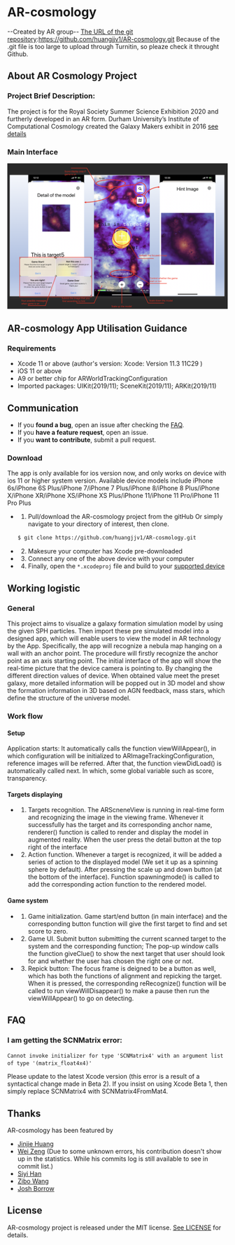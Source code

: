# AR-cosmology
--Created by AR group-- 
[The URL of the git repository](https://github.com/huangjjv1/AR-cosmology.git):https://github.com/huangjjv1/AR-cosmology.git
Because of the .git file is too large to upload through Turnitin, so pleaze check it throught Github.
## About AR Cosmology Project

### Project Brief Description:  

The project is for the Royal Society Summer Science Exhibition 2020 and furtherly developed in an AR form.
Durham University’s Institute of Computational Cosmology created the Galaxy Makers exhibit in 2016 [see details](http://www.galaxymakers.org/)

### Main Interface

![avatar](./interface.png)

## AR-cosmology App Utilisation Guidance

### Requirements

* Xcode 11 or above (author's version: Xcode: Version 11.3 11C29 )
* iOS 11 or above
* A9 or better chip for ARWorldTrackingConfiguration
* Imported packages: UIKit(2019/11); SceneKit(2019/11); ARKit(2019/11)  

## Communication

- If you **found a bug**, open an issue after checking the [FAQ](#faq).
- If you **have a feature request**, open an issue.
- If you **want to contribute**, submit a pull request.

### Download

The app is only available for ios version now, and only works on device with ios 11 or higher system version. Available device models include iPhone 6s/iPhone 6S Plus/iPhone 7/iPhone 7 Plus/iPhone 8/iPhone 8 Plus/iPhone X/iPhone XR/iPhone XS/iPhone XS Plus/iPhone 11/iPhone 11 Pro/iPhone 11 Pro Plus

- 1. Pull/download the AR-cosmology project from the gitHub
 Or simply navigate to your directory of interest, then clone.
  ```bash
  $ git clone https://github.com/huangjjv1/AR-cosmology.git
  ```
- 2. Makesure your computer has Xcode pre-downloaded 
- 3. Connect any one of the above device with your computer
- 4. Finally, open the `*.xcodeproj` file and build to your [supported device](#requirements)

## Working logistic

### General
This project aims to visualize a galaxy formation simulation model by using the given SPH particles. Then import these pre simulated model into a designed app, which will enable users to view the model in AR technology by the App. Specifically, the app will recognize a nebula map hanging on a wall with an anchor point. The procedure will firstly recognize the anchor point as an axis starting point. The initial interface of the app will show the real-time picture that the device camera is pointing to. By changing the different direction values of device. When obtained value meet the preset galaxy, more detailed information will be popped out in 3D model and show the formation information in 3D based on AGN feedback, mass stars, which define the structure of the universe model. 

### Work flow

#### Setup

Application starts: It automatically calls the function viewWillAppear(), in which configuration will be initialized to ARImageTrackingConfiguration, reference images will be referred. After that, the function viewDidLoad() is automatically called next. In which, some global variable such as score, transparency.

#### Targets displaying 

- 1.    Targets recognition. The ARScneneView is running in real-time form and recognizing the image in the viewing frame. Whenever it successfully has the target and its corresponding anchor name, renderer() function is called to render and display the model in augmented reality. When the user press the detail button at the top right of the interface

- 2.    Action function. Whenever a target is recognized, it will be added a series of action to the displayed model (We set it up as a spinning sphere by default). After pressing the scale up and down button (at the bottom of the interface). Function spawningmode() is called to add the corresponding action function to the rendered model.

#### Game system

- 1.    Game initialization. Game start/end button (in main interface) and the corresponding button function will give the first target to find and set score to zero.
- 2.    Game UI. Submit button submitting the current scanned target to the system and the corresponding function; The pop-up window calls the function giveClue() to show the next target that user should look for and whether the user has chosen the right one or not.
- 3.    Repick button: The focus frame is deigned to be a button as well, which has both the functions of alignment and repicking the target. When it is pressed, the corresponding reRecognize() function will be called to run viewWillDisappear() to make a pause then run the viewWillAppear() to go on detecting.


## FAQ

### I am getting the SCNMatrix error:

`Cannot invoke initializer for type 'SCNMatrix4' with an argument list of type '(matrix_float4x4)'`

Please update to the latest Xcode version (this error is a result of a syntactical change made in Beta 2). If you insist on using Xcode Beta 1, then simply replace SCNMatrix4 with SCNMatrix4FromMat4.

## Thanks

AR-cosmology has been featured by
* [Jinjie Huang](https://github.com/huangjjv1)
* [Wei Zeng](https://github.com/hwhv66) (Due to some unknown errors, his contribution doesn't show up in the statistics. While his commits log is still available to see in commit list.)
* [Siyi Han](https://github.com/qlqf72)
* [Zibo Wang](https://github.com/Aikia0710)
* [Josh Borrow](https://github.com/JBorrow)

## License

AR-cosmology project is released under the MIT license.
[See LICENSE](https://github.com/huangjjv1/AR-cosmology/blob/master/LICENSE) for details.
